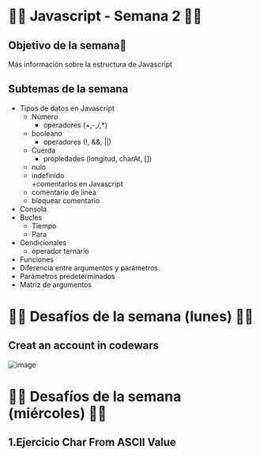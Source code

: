 # :technologist: Javascript - Semana 2 :technologist: 
## Objetivo de la semana🏁  
Más información sobre la estructura de Javascript  
## Subtemas de la semana  
+ Tipos de datos en Javascript  
  - Número  
    - operadores (+,-,/,*)  
  - booleano  
    - operadores (!, &&, ||)  
  - Cuerda  
    - propiedades (longitud, charAt, [])  
  - nulo  
  - indefinido  
+comentarios en Javascript  
  - comentario de linea  
  - bloquear comentario  
+ Consola  
+ Bucles  
  - Tiempo  
  - Para  
+ Condicionales
  - operador ternario
+ Funciones  
+ Diferencia entre argumentos y parámetros.  
+ Parámetros predeterminados  
+ Matriz de argumentos  
# :technologist: Desafíos de la semana (lunes) :technologist:  
## Creat an account in codewars  

![image](https://user-images.githubusercontent.com/103481905/180944877-b7f11da2-288e-4574-bd3f-225f5ea591b2.png)  


# :technologist: Desafíos de la semana (miércoles) :technologist:  
## 1.Ejercicio Char From ASCII Value  



    

    


